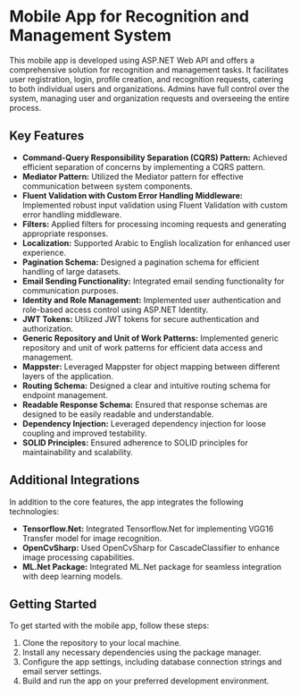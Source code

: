# Mobile App for Recognition and Management System

This mobile app is developed using ASP.NET Web API and offers a comprehensive solution for recognition and management tasks. It facilitates user registration, login, profile creation, and recognition requests, catering to both individual users and organizations. Admins have full control over the system, managing user and organization requests and overseeing the entire process.

## Key Features

- **Command-Query Responsibility Separation (CQRS) Pattern:** Achieved efficient separation of concerns by implementing a CQRS pattern.
- **Mediator Pattern:** Utilized the Mediator pattern for effective communication between system components.
- **Fluent Validation with Custom Error Handling Middleware:** Implemented robust input validation using Fluent Validation with custom error handling middleware.
- **Filters:** Applied filters for processing incoming requests and generating appropriate responses.
- **Localization:** Supported Arabic to English localization for enhanced user experience.
- **Pagination Schema:** Designed a pagination schema for efficient handling of large datasets.
- **Email Sending Functionality:** Integrated email sending functionality for communication purposes.
- **Identity and Role Management:** Implemented user authentication and role-based access control using ASP.NET Identity.
- **JWT Tokens:** Utilized JWT tokens for secure authentication and authorization.
- **Generic Repository and Unit of Work Patterns:** Implemented generic repository and unit of work patterns for efficient data access and management.
- **Mappster:** Leveraged Mappster for object mapping between different layers of the application.
- **Routing Schema:** Designed a clear and intuitive routing schema for endpoint management.
- **Readable Response Schema:** Ensured that response schemas are designed to be easily readable and understandable.
- **Dependency Injection:** Leveraged dependency injection for loose coupling and improved testability.
- **SOLID Principles:** Ensured adherence to SOLID principles for maintainability and scalability.

## Additional Integrations

In addition to the core features, the app integrates the following technologies:

- **Tensorflow.Net:** Integrated Tensorflow.Net for implementing VGG16 Transfer model for image recognition.
- **OpenCvSharp:** Used OpenCvSharp for CascadeClassifier to enhance image processing capabilities.
- **ML.Net Package:** Integrated ML.Net package for seamless integration with deep learning models.

## Getting Started

To get started with the mobile app, follow these steps:

1. Clone the repository to your local machine.
2. Install any necessary dependencies using the package manager.
3. Configure the app settings, including database connection strings and email server settings.
4. Build and run the app on your preferred development environment.

